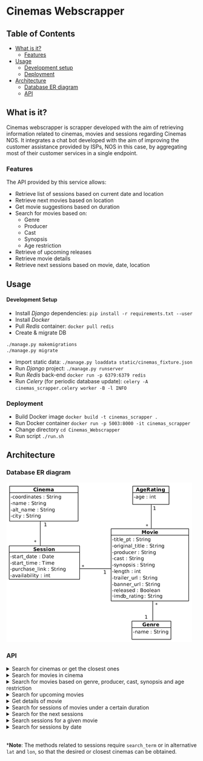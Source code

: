 # Cinemas Webscrapper

## Table of Contents
* [What is it?](#what-is-it)
  - [Features](#features)
* [Usage](#usage)
  - [Development setup](#development-setup)
  - [Deployment](#deployment)
* [Architecture](#architecture)
  - [Database ER diagram](#database-er-diagram)
  - [API](#api)

## What is it?
Cinemas webscrapper is scrapper developed with the aim of retrieving information related
to cinemas, movies and sessions regarding Cinemas NOS. It integrates a chat bot developed
with the aim of improving the customer assistance provided by ISPs, NOS in this case, by
aggregating most of their customer services in a single endpoint.

### Features
The API provided by this service allows:
* Retrieve list of sessions based on current date and location
* Retrieve next movies based on location
* Get movie suggestions based on duration
* Search for movies based on:
    * Genre
    * Producer
    * Cast
    * Synopsis
    * Age restriction
* Retrieve of upcoming releases
* Retrieve movie details
* Retrieve next sessions based on movie, date, location


## Usage
#### Development Setup
* Install *Django* dependencies:
`pip install -r requirements.txt --user`
* Install *Docker*
* Pull *Redis* container:
`docker pull redis`
* Create & migrate DB
```
./manage.py makemigrations
./manage.py migrate
```
* Import static data:
`./manage.py loaddata static/cinemas_fixture.json`
* Run *Django* project:
`./manage.py runserver`
* Run *Redis* back-end
`docker run -p 6379:6379 redis`
* Run *Celery* (for periodic database update):
`celery -A cinemas_scrapper.celery worker -B -l INFO`

### Deployment
* Build Docker image
`docker build -t cinemas_scrapper .`
* Run Docker container
`docker run -p 5003:8000 -it cinemas_scrapper`
* Change directory
`cd Cinemas_Webscrapper`
* Run script
`./run.sh`


## Architecture
### Database ER diagram
![Database model](static/doc/Cinemas_NOS_DB_EN.png)

### API
<details>
<summary>Search for cinemas or get the closest ones</summary>

```http
GET /scrapper/cinemas/search?search_term=<>&lat=<>&lon=<>
```

| Parameter | Type | Description |
| :--- | :--- | :--- |
| `search_term` | `string` | **Optional***. Cinema query. |
| `lat` and `lon` | `float` | **Optional***. User location. |


**Note**: When values are given to `lat` and `lon` the returned cinemas are in a maximum distance of 20 km.

📄 **Example of use**
```http
GET /scrapper/cinemas/search?search_term=Algarve
```

```json
{
    "cinemas": [
        "Forum Algarve",
        "Mar Shopping Algarve"
    ]
}
```
------
</details>

<!---------------------------------------------------->

<details>
<summary>Search for movies in cinema</summary>

```http
GET /scrapper/movies/by_cinema?search_term=<>&lat=<>&lon=<>
```

| Parameter | Type | Description |
| :--- | :--- | :--- |
| `search_term` | `string` | **Optional***. Cinema query. |
| `lat` and `lon` | `float` | **Optional***. User location. |

📄 **Example of use**
```http
GET /scrapper/movies/by_cinema?search_term=Algarve
```

```json
{
    "Forum Algarve": [
        {
            "Portuguese title": "A Bela Adormecida 19/20",
            "IMDB Rating": "N/A"
        },
        {
            "Portuguese title": "A Ovelha Choné - O Filme: A Quinta Contra-Ataca",
            "IMDB Rating": "7.1"
        },
        {
            "Portuguese title": "O Caso de Richard Jewell",
            "IMDB Rating": "7.7"
        },
        ...
    ],
    "Mar Shopping Algarve": [
        {
            "Portuguese title": "A Bela Adormecida 19/20",
            "IMDB Rating": "N/A"
        },
        {
            "Portuguese title": "Line of Duty: O Resgate",
            "IMDB Rating": "5.1"
        },
        {
            "Portuguese title": "The Grudge: Maldição",
            "IMDB Rating": "N/A"
        },
        ...
    ]
}
```
------
</details>

<!---------------------------------------------------->

<details>
<summary>Search for movies based on genre, producer, cast, synopsis and age restriction</summary>

```http
GET /scrapper/movies/search?genre=<>&cast=<>&producer=<>&synopsis=<>&age=<>
```

| Parameter | Type | Description |
| :--- | :--- | :--- |
| `genre` | `string` | **Optional**. Movie genre. |
| `cast` | `string` | **Optional**. Actors names, comma separated. |
| `producer` | `string` | **Optional**. Producer name. |
| `synopsis` | `string` | **Optional**. Words to search on the movie synopsis, comma separated. |
| `age` | `int` | **Optional**. Maximum age restriction. |

**Note**: All parameters are optional but at least one of them needs to be provided.

📄 **Example of use**
```http
GET /scrapper/movies/search?cast=Kevin Hart,Dwayne Johnson
```

```json
[
  {
    "Original title": "Jumanji: The Next Level",
    "Cast": "Dwayne Johnson, Jack Black, Kevin Hart",
    "Genre": "Aventura",
    "Banner": "http://cinemas.nos.pt/_layouts/15/Handlers/RenderImage.ashx?file=52285.jpg",
    "Trailer": "https://youtube.com/embed/yx9u6IsJrxM",
    "Producer": "Jake Kasdan",
    "IMDB Rating": "7.0",
    "Synopsis": "O gangue está de volta, mas o jogo mudou. Quando regressam a Jumanji para resgatar um deles, descobrem que nada é como estavam à espera. Os jogadores terão de enfrentar lugares desconhecidos e inexplorados, desde os áridos desertos às montanhas nevadas, para escapar do jogo mais perigoso do mundo.",
    "Length (min)": 120,
    "Released": true,
    "Portuguese title": "Jumanji: O Nível Seguinte",
    "Age rating": 12
  }
]
```
------
</details>

<!---------------------------------------------------->
<details>
<summary>Search for upcoming movies</summary>

```http
GET /scrapper/movies/releases
```

📄 **Example of response**

```json
[
  {
    "Original title": "Dark Waters",
    "Cast": "Mark Ruffalo, Anne Hathaway, William Jackson Harper",
    "Genre": "Drama",
    "Banner": "http://cinemas.nos.pt/_layouts/15/Handlers/RenderImage.ashx?file=52277.jpg",
    "Trailer": "https://youtube.com/embed/pGcCvkaC8nc",
    "Producer": "Todd Haynes",
    "IMDB Rating": "7.3"
  },
  {
    "Original title": "Mulan",
    "Cast": "Yifei Liu, Donnie Yen, Jason Scott Lee",
    "Genre": "Aventura",
    "Banner": "http://cinemas.nos.pt/_layouts/15/Handlers/RenderImage.ashx?file=52278.jpg",
    "Trailer": "https://youtube.com/embed/64say-fnG2Y",
    "Producer": "Niki Caro",
    "IMDB Rating": "N/A"
  },
  {
    "Original title": "No Time To Die",
    "Cast": "Daniel Craig, Léa Seydoux, Rami Malek",
    "Genre": "Ação",
    "Banner": "http://cinemas.nos.pt/_layouts/15/Handlers/RenderImage.ashx?file=52279.jpg",
    "Trailer": "https://youtube.com/embed/o0-kWBe-Kto",
    "Producer": "Cary Joji Fukunaga",
    "IMDB Rating": "N/A"
  }
]
```
------

</details>

<!---------------------------------------------------->

<details>
<summary>Get details of movie</summary>

```http
GET /scrapper/movies/details?movie=<>
```

| Parameter | Type | Description |
| :--- | :--- | :--- |
| `movie` | `string` | **Required**. Name of the movie. |

📄 **Example of use**
```http
GET /scrapper/movies/details?movie=Joker
```

```json
[
    {
        "Original title": "Joker",
        "Cast": "Joaquin Phoenix, Robert De Niro, Zazie Beetz",
        "Genre": "Thriller",
        "Banner": "http://cinemas.nos.pt/_layouts/15/Handlers/RenderImage.ashx?file=52161.jpg",
        "Trailer": "https://youtube.com/embed/rje8OUw45UQ",
        "Producer": "Todd Phillips",
        "IMDB Rating": "8.7",
        "Synopsis": "Arthur Fleck é um homem que enfrenta a crueldade e o desprezo da sociedade, juntamente com a indiferença de um sistema que lhe permite passar da vulnerabilidade para a depravação. Durante o dia é um palhaço e à noite luta para se tornar um artista de stand-up comedy…mas descobre que é ele próprio a piada. Sempre diferente de todos em seu redor, o seu riso incontrolável e inapropriado, ganha ainda mais força quando tenta contê-lo, expondo-o a situações ridículas e até à violência. Preso numa existência cíclica que oscila entre o precipício da realidade e da loucura, uma má decisão acarreta uma reacção em cadeia de eventos crescentes e, por fim, mortais.",
        "Length (min)": 122,
        "Released": true,
        "Portuguese title": "Joker",
        "Age rating": 14
    }
]
```
------
</details>

<!---------------------------------------------------->

<details>
<summary>Search for sessions of movies under a certain duration</summary>

```http
GET /scrapper/sessions/by_duration?search_term=<>&lat=<>&lon=<>&duration=<>&date=<>&start_time=<>&end_time=<>
```

| Parameter | Type | Description |
| :--- | :--- | :--- |
| `search_term` | `string` | **Optional***. Cinema query. |
| `lat` and `lon` | `float` | **Optional***. User location. |
| `duration` | `int` | **Required**. Maximum value of duration (in minutes). |
| `date` | `Year-Month-Day` | **Optional**. Date. |
| `start_time` | `Hours:Minutes:Seconds` | **Optional**. Lower time limit for the beginning of the sessions. |
| `end_time` | `Hours:Minutes:Seconds` | **Optional**. Upper time limit for the beginning of the sessions. |

📄 **Example of use**
```http
GET /scrapper/sessions/by_duration?search_term=Braga&duration=130&date=2019-12-11&start_time=15:00:00&end_time=15:50:00
```

```json
{
    "Braga Parque": [
        {
            "Availability": "184",
            "Start time": "15h00",
            "Movie": "Joker",
            "Start date": "11/12/2019",
            "Ticket link": "https://bilheteira.cinemas.nos.pt/webticket/bilhete.jsp?CinemaId=WA&CodFilme=1983870&DataSessao=2019-12-11&HoraSessao=15:00&Sala=5",
            "Length (min)": 122
        },
        {
            "Availability": "160",
            "Start time": "15h40",
            "Movie": "Charlie’s Angels",
            "Start date": "11/12/2019",
            "Ticket link": "https://bilheteira.cinemas.nos.pt/webticket/bilhete.jsp?CinemaId=WA&CodFilme=1000335&DataSessao=2019-12-11&HoraSessao=15:40&Sala=2",
            "Length (min)": 120
        },
        {
            "Availability": "216",
            "Start time": "15h50",
            "Movie": "The Aeronauts",
            "Start date": "11/12/2019",
            "Ticket link": "https://bilheteira.cinemas.nos.pt/webticket/bilhete.jsp?CinemaId=WA&CodFilme=1728200&DataSessao=2019-12-11&HoraSessao=15:50&Sala=6",
            "Length (min)": 100
        }
    ]
}
```
------
</details>

<!---------------------------------------------------->

<details>
<summary>Search for the next sessions</summary>

```http
GET /scrapper/sessions/next_sessions?search_term=<>&lat=<>&lon=<>
```

| Parameter | Type | Description |
| :--- | :--- | :--- |
| `search_term` | `string` | **Optional***. Cinema query. |
| `lat` and `lon` | `float` | **Optional***. User location. |

📄 **Example of use**
```http
GET /scrapper/sessions/next_sessions?search_term=Braga
```

```json
{
    "Braga Parque": [
        {
            "Start date": "11/12/2019",
            "Start time": "23h50",
            "Movie": "Frozen II",
            "Ticket link": "https://bilheteira.cinemas.nos.pt/webticket/bilhete.jsp?CinemaId=WA&CodFilme=1733660&DataSessao=2019-12-11&HoraSessao=23:50&Sala=3",
            "Availability": "324"
        },
        {
            "Start date": "11/12/2019",
            "Start time": "23h50",
            "Movie": "Knives Out",
            "Ticket link": "https://bilheteira.cinemas.nos.pt/webticket/bilhete.jsp?CinemaId=WA&CodFilme=1000338&DataSessao=2019-12-11&HoraSessao=23:50&Sala=7",
            "Availability": "174"
        },
        {
            "Start date": "11/12/2019",
            "Start time": "00h05",
            "Movie": "The Aeronauts",
            "Ticket link": "https://bilheteira.cinemas.nos.pt/webticket/bilhete.jsp?CinemaId=WA&CodFilme=1728200&DataSessao=2019-12-12&HoraSessao=00:05&Sala=6",
            "Availability": "216"
        }
    ]
}
```
------
</details>

<!---------------------------------------------------->

<details>
<summary>Search sessions for a given movie</summary>

```http
GET /scrapper/sessions/by_movie?search_term=<>&lat=<>&lon=<>&movie=<>&date=<>&start_time=<>&end_time=<>
```

| Parameter | Type | Description |
| :--- | :--- | :--- |
| `search_term` | `string` | **Optional***. Cinema query. |
| `lat` and `lon` | `float` | **Optional***. User location. |
| `movie` | `string` | **Required**. Name of the movie. |
| `date` | `Year-Month-Day` | **Optional**. Date. |
| `start_time` | `Hours:Minutes:Seconds` | **Optional**. Lower time limit for the beginning of the sessions. |
| `end_time` | `Hours:Minutes:Seconds` | **Optional**. Upper time limit for the beginning of the sessions. |

📄 **Example of use**
```http
GET /scrapper/sessions/by_movie?search_term=Braga&movie=Joker&date=2019-12-11&start_time=17:00:00&end_time=22:00:00
```

```json
{
    "Braga Parque": {
        "Joker": {
            "sessions": [
                {
                    "Start time": "18h00",
                    "Availability": "184",
                    "Ticket link": "https://bilheteira.cinemas.nos.pt/webticket/bilhete.jsp?CinemaId=WA&CodFilme=1983870&DataSessao=2019-12-11&HoraSessao=18:00&Sala=5",
                    "Start date": "11/12/2019"
                },
                {
                    "Start time": "21h00",
                    "Availability": "184",
                    "Ticket link": "https://bilheteira.cinemas.nos.pt/webticket/bilhete.jsp?CinemaId=WA&CodFilme=1983870&DataSessao=2019-12-11&HoraSessao=21:00&Sala=5",
                    "Start date": "11/12/2019"
                }
            ]
        }
    }
}
```
------
</details>

<!---------------------------------------------------->

<details>
<summary>Search for sessions by date</summary>

```http
GET /scrapper/sessions/by_date?search_term=<>&lat=<>&lon=<>&date=<>&start_time=<>&end_time=<>
```

| Parameter | Type | Description |
| :--- | :--- | :--- |
| `search_term` | `string` | **Optional***. Cinema query. |
| `lat` and `lon` | `float` | **Optional***. User location. |
| `date` | `Year-Month-Day` | **Optional**. Date. |
| `start_time` | `Hours:Minutes:Seconds` | **Optional**. Lower time limit for the beginning of the sessions. |
| `end_time` | `Hours:Minutes:Seconds` | **Optional**. Upper time limit for the beginning of the sessions. |

📄 **Example of use**
```http
GET /scrapper/sessions/by_date?search_term=Braga&date=2019-12-11&start_time=16:00:00&end_time=16:25:00
```

```json
{
    "Braga Parque": [
        {
            "Start time": "16h00",
            "Availability": "324",
            "Ticket link": "https://bilheteira.cinemas.nos.pt/webticket/bilhete.jsp?CinemaId=WA&CodFilme=1984110&DataSessao=2019-12-11&HoraSessao=16:00&Sala=3",
            "Movie": "Frozen II",
            "Start date": "11/12/2019"
        },
        {
            "Start time": "16h10",
            "Availability": "177",
            "Ticket link": "https://bilheteira.cinemas.nos.pt/webticket/bilhete.jsp?CinemaId=WA&CodFilme=1000350&DataSessao=2019-12-11&HoraSessao=16:10&Sala=4",
            "Movie": "Qu'est-ce qu'on a encore fait au Bon Dieu?",
            "Start date": "11/12/2019"
        },
        {
            "Start time": "16h20",
            "Availability": "107",
            "Ticket link": "https://bilheteira.cinemas.nos.pt/webticket/bilhete.jsp?CinemaId=WA&CodFilme=1000351&DataSessao=2019-12-11&HoraSessao=16:20&Sala=1",
            "Movie": "Bikes",
            "Start date": "11/12/2019"
        }
    ]
}
```
------
</details>

<br/>

***Note**: The methods related to sessions require `search_term` or in alternative `lat` and `lon`, so that the desired or closest cinemas can be obtained.
